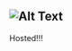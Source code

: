 ![Alt Text](https://github.com/KrzysztofSobol/krzysztofsobol.xyz/blob/master/src/main/resources/title.png)
---
Hosted!!!
